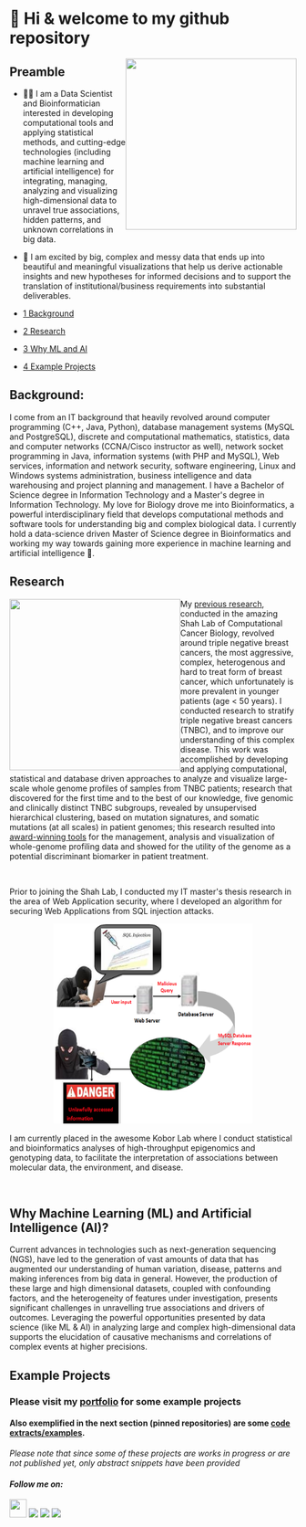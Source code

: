# 👋 Hi & welcome to my github repository
[<img align ="right" src="https://github.com/STAT545-UBC-students/hw01-rasiimwe/blob/master/Plugins/header.jpg" width="300" height="300"/>](https://github.com/STAT545-UBC-students/hw01-rasiimwe/blob/master/Plugins/header.jpg)
## Preamble
- 👩‍🔬 I am a Data Scientist and Bioinformatician interested in developing computational tools and applying statistical methods, and cutting-edge technologies (including machine learning and artificial intelligence) for integrating, managing, analyzing and visualizing high-dimensional data to unravel true associations, hidden patterns, and unknown correlations in big data.
- 💞️ I am excited by big, complex and messy data that ends up into beautiful and meaningful visualizations that help us derive actionable insights and new hypotheses for informed decisions and to support the translation of institutional/business requirements into substantial deliverables. 

-   [1 Background](#background)
-   [2 Research](#research)
-   [3 Why ML and AI](#Why-ML-and-AI)
-   [4 Example Projects](#Example-Projects)	

## Background:
I come from an IT background that heavily revolved around computer programming (C++, Java, Python), database management systems (MySQL and PostgreSQL), discrete and computational mathematics, statistics, data and computer networks (CCNA/Cisco instructor as well), network socket programming in Java, information systems (with PHP and MySQL), Web services, information and network security, software engineering, Linux and Windows systems administration, business intelligence and data warehousing and project planning and management. I have a Bachelor of Science degree in Information Technology and a Master's degree in Information Technology. My love for Biology drove me into Bioinformatics, a powerful interdisciplinary field that develops computational methods and software tools for understanding big and complex biological data. I currently hold a data-science driven Master of Science degree in Bioinformatics and working my way towards gaining more experience in machine learning and artificial intelligence 💪.

## Research
[<img align ="left" src="https://github.com/STAT545-UBC-students/hw01-rasiimwe/blob/master/Plugins/gif1.gif" width="300" height="300"/>](https://github.com/STAT545-UBC-students/hw01-rasiimwe/blob/master/Plugins/gif1.gif)
My [previous research](https://open.library.ubc.ca/soa/cIRcle/collections/ubctheses/24/items/1.0377717), conducted in the amazing Shah Lab of Computational Cancer Biology, revolved around triple negative breast cancers, the most aggressive, complex, heterogenous and hard to treat form of breast cancer, which unfortunately is more prevalent in younger patients (age < 50 years). I conducted research to stratify triple negative breast cancers (TNBC), and to improve our understanding of this complex disease. This work was accomplished by developing and applying computational, statistical and database driven approaches to analyze and visualize large-scale whole genome profiles of samples from TNBC patients; research that discovered for the first time and to the best of our knowledge, five genomic and clinically distinct TNBC subgroups, revealed by unsupervised hierarchical clustering, based on mutation signatures, and somatic mutations (at all scales) in patient genomes; this research resulted into [award-winning tools](https://www.stat.ubc.ca/bioinformatics-student-rebecca-asiimwe-wins-2018-19-data-science-award) for the management, analysis and visualization of whole-genome profiling data and showed for the utility of the genome as a potential discriminant
biomarker in patient treatment.

&nbsp;
&nbsp;

Prior to joining the Shah Lab, I conducted my IT master's thesis research in the area of Web Application security, where I developed an algorithm for securing Web Applications from SQL injection attacks.

<p align="center">
  <img width="350" height="350" src="https://github.com/rasiimwe/Code_Examples/blob/main/SQL_Injection.png">
</p>


I am currently placed in the awesome Kobor Lab where I conduct statistical and bioinformatics analyses of high-throughput epigenomics and genotyping data, to facilitate the interpretation of associations between molecular data, the environment, and disease.


&nbsp;
	

## Why Machine Learning (ML) and Artificial Intelligence (AI)?
Current advances in technologies such as next-generation sequencing (NGS), have led to the generation of vast amounts of data that has augmented our understanding of human variation, disease, patterns and making inferences from big data in general. However, the production of these large and high dimensional datasets, coupled with confounding factors, and the heterogeneity of features under investigation, presents significant challenges in unravelling true associations and drivers of outcomes. Leveraging the powerful opportunities presented by data science (like ML & AI) in analyzing large and complex high-dimensional data supports the elucidation of causative mechanisms and correlations of complex events at higher precisions.

## Example Projects
### Please visit my [portfolio](https://rasiimwe.github.io/portfolio/) for some example projects
#### Also exemplified in the next section (pinned repositories) are some [code extracts/examples](https://github.com/rasiimwe/Code_Examples).
_Please note that since some of these projects are works in progress or are not published yet, only abstract snippets have been provided_


#### _**Follow me on:**_ 

[<img src="https://github.com/STAT545-UBC-students/hw01-rasiimwe/blob/master/Plugins/github.png" width="30" height="32">](https://github.com/rasiimwe)
[<img src="https://github.com/STAT545-UBC-students/hw01-rasiimwe/blob/master/Plugins/Twitter.jpg">](https://twitter.com/rasiimwe)
[<img src="https://github.com/STAT545-UBC-students/hw01-rasiimwe/blob/master/Plugins/ResearchGate.png">](https://www.researchgate.net/profile/Rebecca_Asiimwe/)
[<img src="https://github.com/STAT545-UBC-students/hw01-rasiimwe/blob/master/Plugins/Linkedin.png">](https://www.linkedin.com/in/asiimwe-rebecca-1906ab13/)


<!---
rasiimwe/rasiimwe is a ✨ special ✨ repository because its `README.md` (this file) appears on your GitHub profile.
You can click the Preview link to take a look at your changes.
--->
